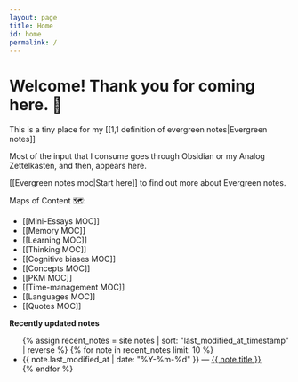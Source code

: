 ```yaml
---
layout: page
title: Home
id: home
permalink: /
---
```


# Welcome! Thank you for coming here. 🌱

This is a tiny place for my [[1,1 definition of evergreen notes|Evergreen notes]]

Most of the input that I consume goes through Obsidian or my Analog Zettelkasten, and then, appears here.

[[Evergreen notes moc|Start here]] to find out more about Evergreen notes.

Maps of Content 🗺️: <br>
- [[Mini-Essays MOC]]
- [[Memory MOC]]
- [[Learning MOC]]
- [[Thinking MOC]]
- [[Cognitive biases MOC]]
- [[Concepts MOC]]
- [[PKM MOC]]
- [[Time-management MOC]]
- [[Languages MOC]]
- [[Quotes MOC]]


<strong>Recently updated notes</strong>

<ul>
  {% assign recent_notes = site.notes | sort: "last_modified_at_timestamp" | reverse %}
  {% for note in recent_notes limit: 10 %}
    <li>
      {{ note.last_modified_at | date: "%Y-%m-%d" }} — <a class="internal-link" href="{{ site.baseurl }}{{ note.url }}">{{ note.title }}</a>
    </li>
  {% endfor %}
</ul>

<style>
  .wrapper {
    max-width: 46em;
  }
</style>